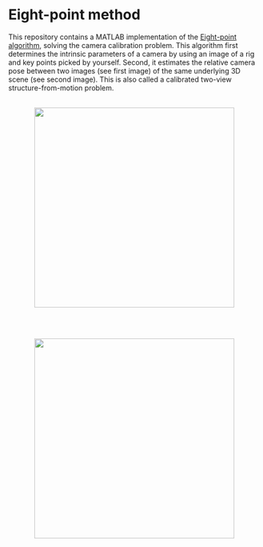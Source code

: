 # Eight-point method

This repository contains a MATLAB implementation of the [Eight-point algorithm](https://en.wikipedia.org/wiki/Eight-point_algorithm), solving the camera calibration problem.
This algorithm first determines the intrinsic 
parameters of a camera by using an image of a rig and key points picked by yourself.
Second, it estimates the relative camera pose between two images (see first image) of the same 
underlying 3D scene (see second image). This is also called a calibrated two-view structure-from-motion problem.
<br><br>
<p align="center">
  <img src="https://www.researchgate.net/profile/Hamidur-Rahman-5/publication/286778168/figure/fig2/AS:669574605320219@1536650434653/Epipolar-Geometry-and-Epipolar-Constraint-Base-Line.png" width=400> 
</p>
<br><br>
<p align="center">
  <img src="https://www.cc.gatech.edu/classes/AY2016/cs4476_fall/results/proj3/html/psachdeva6/vis_arrows_Rushmore_norm.jpg" width=400> 
</p>
